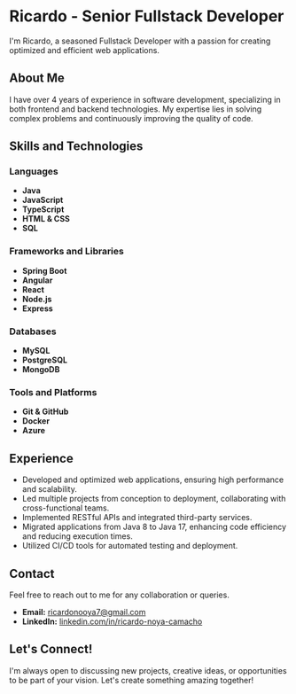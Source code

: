 # Ricardo - Senior Fullstack Developer

I'm Ricardo, a seasoned Fullstack Developer with a passion for creating optimized and efficient web applications.

## About Me

I have over 4 years of experience in software development, specializing in both frontend and backend technologies. My expertise lies in solving complex problems and continuously improving the quality of code.

## Skills and Technologies

### Languages
- **Java**
- **JavaScript**
- **TypeScript**
- **HTML & CSS**
- **SQL**

### Frameworks and Libraries
- **Spring Boot**
- **Angular**
- **React**
- **Node.js**
- **Express**

### Databases
- **MySQL**
- **PostgreSQL**
- **MongoDB**

### Tools and Platforms
- **Git & GitHub**
- **Docker**
- **Azure**

## Experience

- Developed and optimized web applications, ensuring high performance and scalability.
- Led multiple projects from conception to deployment, collaborating with cross-functional teams.
- Implemented RESTful APIs and integrated third-party services.
- Migrated applications from Java 8 to Java 17, enhancing code efficiency and reducing execution times.
- Utilized CI/CD tools for automated testing and deployment.

## Contact

Feel free to reach out to me for any collaboration or queries.

- **Email:** ricardonooya7@gmail.com
- **LinkedIn:** [linkedin.com/in/ricardo-noya-camacho]([https://www.linkedin.com/in/your-profile](https://www.linkedin.com/in/ricardo-noya-camacho-71941a1b4/))

## Let's Connect!

I'm always open to discussing new projects, creative ideas, or opportunities to be part of your vision. Let's create something amazing together!

